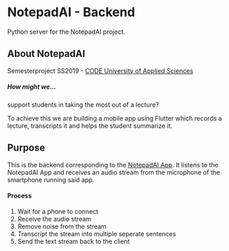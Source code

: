 # NotepadAI - Backend

Python server for the NotepadAI project.

## About NotepadAI
Semesterproject SS2019 - [CODE University of Applied Sciences](https://code.berlin/en/)

##### How might we...
support students in taking the most out of a lecture?

To achieve this we are building a mobile app using Flutter which records a lecture, transcripts it and helps the student summarize it.

## Purpose
This is the backend corresponding to the [NotepadAI App](https://gitlab.com/julian.bertsch42/notepadai_app).
It listens to the NotepadAI App and receives an audio stream from the microphone of the smartphone running said app.

#### Process
1) Wait for a phone to connect
2) Receive the audio stream
3) Remove noise from the stream
4) Transcript the stream into multiple seperate sentences
5) Send the text stream back to the client
